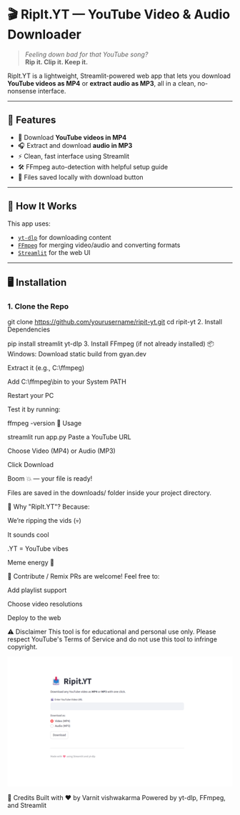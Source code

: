 # 🎬 RipIt.YT — YouTube Video & Audio Downloader

> *Feeling down bad for that YouTube song?*  
> **Rip it. Clip it. Keep it.**

RipIt.YT is a lightweight, Streamlit-powered web app that lets you download **YouTube videos as MP4** or **extract audio as MP3**, all in a clean, no-nonsense interface.

---

## 🚀 Features

- 🎥 Download **YouTube videos in MP4**
- 🎧 Extract and download **audio in MP3**
- ⚡ Clean, fast interface using Streamlit
- 🛠 FFmpeg auto-detection with helpful setup guide
- 💾 Files saved locally with download button

---

## 🧠 How It Works

This app uses:
- [`yt-dlp`](https://github.com/yt-dlp/yt-dlp) for downloading content
- [`FFmpeg`](https://ffmpeg.org/) for merging video/audio and converting formats
- [`Streamlit`](https://streamlit.io/) for the web UI

---

## 🖥️ Installation

### 1. Clone the Repo


git clone https://github.com/yourusername/ripit-yt.git
cd ripit-yt
2. Install Dependencies

pip install streamlit yt-dlp
3. Install FFmpeg (if not already installed)
📦 Windows:
Download static build from gyan.dev

Extract it (e.g., C:\ffmpeg)

Add C:\ffmpeg\bin to your System PATH

Restart your PC

Test it by running:

ffmpeg -version
🎯 Usage

streamlit run app.py
Paste a YouTube URL

Choose Video (MP4) or Audio (MP3)

Click Download

Boom 💥 — your file is ready!

Files are saved in the downloads/ folder inside your project directory.

🧃 Why "RipIt.YT"?
Because:

We’re ripping the vids (💀)

It sounds cool

.YT = YouTube vibes

Meme energy 💅

🤝 Contribute / Remix
PRs are welcome! Feel free to:

Add playlist support

Choose video resolutions

Deploy to the web

⚠️ Disclaimer
This tool is for educational and personal use only. Please respect YouTube's Terms of Service and do not use this tool to infringe copyright.


![alt text](image.png)

💬 Credits
Built with ❤️ by Varnit vishwakarma
Powered by yt-dlp, FFmpeg, and Streamlit









